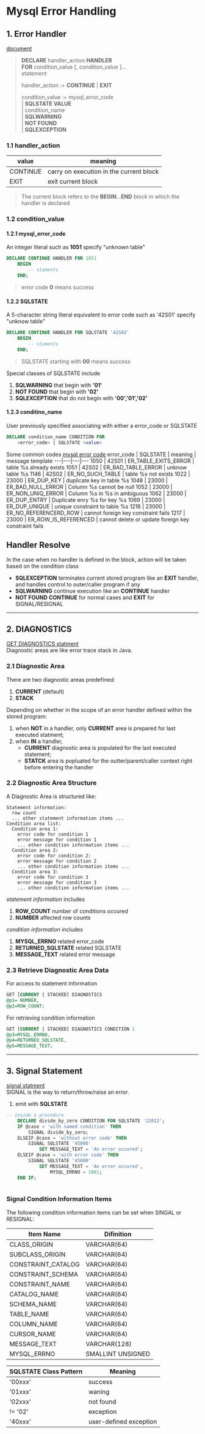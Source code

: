 # Mysql Error Handling

## 1. Error Handler
[document][offical]
> **DECLARE** handler_action **HANDLER**  
> **FOR** condition_value [, condition_value ]...  
> statement
>
> handler_action := **CONTINUE** | **EXIT**  
>
> condition_value := mysql_error_code  
> | **SQLSTATE VALUE**     
> | condition_name  
> | **SQLWARNING**  
> | **NOT FOUND**  
> | **SQLEXCEPTION**


### 1.1 handler_action
value | meaning
---|---
CONTINUE|carry on execution in the current block
EXIT|exit current block

> The current block refers to the **BEGIN**...**END** block in which the handler is declared


### 1.2 condition_value

#### 1.2.1 mysql_error_code
An integer literal such as **1051** specify "unknown table"
```sql
DECLARE CONTINUE HANDLER FOR 1051
    BEGIN
        -- staments
    END;
```
> error code **0** means success

#### 1.2.2 SQLSTATE
A 5-character string literal equivalent to error code such as '42S01' specify "unknow table"
```sql
DECLARE CONTINUE HANDLER FOR SQLSTATE '42S02'
    BEGIN
        -- staments
    END;
```
> SQLSTATE starting with **00** means success

Special classes of SQLSTATE include 
1. **SQLWARNING** that begin with **'01'**
1. **NOT FOUND** that begin with **'02'**
1. **SQLEXCEPTION** that do not begin with **'00','01','02'** 

#### 1.2.3 conditino_name
User previously specified associating with either a error_code or SQLSTATE
```sql
DECLARE condition_name CONDITION FOR 
    <error_code> | SQLSTATE <value>
```
Some common codes [mysql error code][mysql_error_code_list]
error_code | SQLSTATE | meaning | message template
---|---|---|---
1050 | 42S01 | ER_TABLE_EXITS_ERROR | table %s already exists
1051 | 42S02 | ER_BAD_TABLE_ERROR | unknow table %s
1146 | 42S02 | ER_NO_SUCH_TABLE | table %s not exists
1022 | 23000 | ER_DUP_KEY | duplicate key in table %s
1048 | 23000 | ER_BAD_NULL_ERROR | Column %s cannot be null
1052 | 23000 | ER_NON_UNIQ_ERROR | Column %s in %s in ambiguous
1062 | 23000 | ER_DUP_ENTRY | Duplicate enry %s for key %s
1069 | 23000 | ER_DUP_UNIQUE | unique constraint to table %s
1216 | 23000 | ER_NO_REFERENCERD_ROW | cannot foreign key constraint fails
1217 | 23000 | ER_ROW_IS_REFERENCED | cannot delete or update foreign key constraint fails 



## Handler Resolve
In the case when no handler is defined in the block, action will be taken based on the condition class
* **SQLEXCEPTION** terminates current stored program like an **EXIT** handler, and handles control to outer/caller program if any
* **SQLWARNING** continue execution like an **CONTINUE** handler
* **NOT FOUND** **CONTINUE** for normal cases and **EXIT** for SIGNAL/RESIGNAL 

---

## 2. DIAGNOSTICS
[GET DIAGNOSTICS statment][get_diagnostics]  
Diagnostic areas are like error trace stack in Java.


### 2.1 Diagnostic Area
There are two diagnostic areas predefined: 
1. **CURRENT** (default) 
2. **STACK**

Depending on whether in the scope of an error handler defined within the stored program:
1. when **NOT** in a handler,  only **CURRENT** area is prepared for last executed statment;
2. when **IN** a handler,
    * **CURRENT** diagnostic area is populated for the last executed statement;
    * **STATCK** area is popluated for the outter/parent/caller context right before entering the handler

### 2.2 Diagnostic Area Structure
A Diagnostic Area is structured like:
```
Statement information:
  row count
  ... other statement information items ...
Condition area list:
  Condition area 1:
    error code for condition 1
    error message for condition 1
    ... other condition information items ...
  Condition area 2:
    error code for condition 2:
    error message for condition 2
    ... other condition information items ...
  Condition area 3:
    error code for condition 3
    error message for condition 3
    ... other condition information items ...
```
*statement information* includes
1. **ROW_COUNT** number of conditions occured
1. **NUMBER** affected row counts 

*condition information* includes
1. **MYSQL_ERRNO** related error_code
1. **RETURNED_SQLSTATE** related SQLSTATE
1. **MESSAGE_TEXT** related error message

### 2.3 Retrieve Diagnostic Area Data
For access to statement information
```sql
GET [CURRENT | STACKED] DIAGNOSTICS 
@p1= NUMBER, 
@p2=ROW_COUNT;
```

For retrieving condition information
```sql
GET [CURRENT | STACKED] DIAGNOSTICS CONDITION 1
@p3=MYSQL_ERRNO, 
@p4=RETURNED_SQLSTATE, 
@p5=MESSAGE_TEXT;
```

---

## 3. Signal Statement
[signal statment][signal_statement]  
SIGNAL is the way to return/throw/raise an error.

1. emit with **SQLSTATE**
```sql
-- inside a procedure
    DECLARE divide_by_zero CONDITION FOR SQLSTATE '22012';
    IF @case = 'with named condition' THEN
        SIGNAL divide_by_zero;
    ELSEIF @case = 'without error code' THEN 
        SIGNAL SQLSTATE '45000'
            SET MESSAGE_TEXT = 'An error occured';
    ELSEIF @case = 'with error code' THEN
        SIGNAL SQLSTATE '45000'
            SET MESSAGE_TEXT = 'An error occured',
                MYSQL_ERRNO = 1001;
    END IF;
    
```

### Signal Condition Information Items
The following condition information items can be set when SINGAL or RESIGNAL:

Item Name | Difinition
---|---
CLASS_ORIGIN          | VARCHAR(64)
SUBCLASS_ORIGIN       | VARCHAR(64)
CONSTRAINT_CATALOG    | VARCHAR(64)
CONSTRAINT_SCHEMA     | VARCHAR(64)
CONSTRAINT_NAME       | VARCHAR(64)
CATALOG_NAME          | VARCHAR(64)
SCHEMA_NAME           | VARCHAR(64)
TABLE_NAME            | VARCHAR(64)
COLUMN_NAME           | VARCHAR(64)
CURSOR_NAME           | VARCHAR(64)
MESSAGE_TEXT          | VARCHAR(128)
MYSQL_ERRNO           | SMALLINT UNSIGNED


SQLSTATE Class Pattern | Meaning
---|---
'00xxx' | success
'01xxx' | waning
'02xxx' | not found
!= '02' | exception
'40xxx' | user-defined exception






[offical]: https://dev.mysql.com/doc/refman/8.0/en/declare-handler.html
[mysql_error_code_list]: https://dev.mysql.com/doc/refman/8.0/en/server-error-reference.html
[get_diagnostics]: https://dev.mysql.com/doc/refman/8.0/en/get-diagnostics.html
[signal_statement]: https://dev.mysql.com/doc/refman/8.0/en/signal.html



